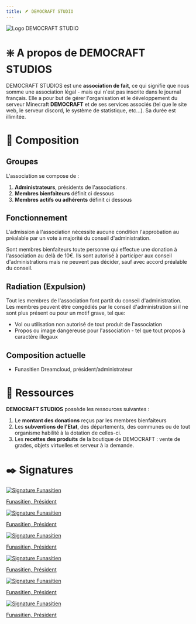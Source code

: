 ```yaml
---
title: 🪶 DEMOCRAFT STUDIO
---
```


![Logo DEMOCRAFT STUDIO](/img/demo-studio.png)

# ❇️ A propos de DEMOCRAFT STUDIOS
DEMOCRAFT STUDIOS est une **association de fait**, ce qui signifie que nous somme une association légal - mais qui n'est pas inscrite dans le journal français. Elle a pour but de gérer l'organisation et le développement du serveur Minecraft **DEMOCRAFT** et de ses services associés (tel que le site web, le serveur discord, le système de statistique, etc...). Sa durée est illimitée.

# 👥 Composition
## Groupes
L'association se compose de :

1. **Administrateurs**, présidents de l'associations.
2. **Membres bienfaiteurs** définit ci dessous
3. **Membres actifs ou adhérents** définit ci dessous
## Fonctionnement
L'admission à l'association nécessite aucune condition l'approbation au préalable par un vote à majorité du conseil d'administration.

Sont membres bienfaiteurs toute personne qui effectue une donation à l'association au delà de 10€. Ils sont autorisé à participer aux conseil d'administrations mais ne peuvent pas décider, sauf avec accord préalable du conseil.

## Radiation (Expulsion)
Tout les membres de l'association font partit du conseil d'administration. Les membres peuvent être congédiés par le conseil d'administration si il ne sont plus présent ou pour un motif grave, tel que:

- Vol ou utilisation non autorisé de tout produit de l'association
- Propos ou image dangereuse pour l'association - tel que tout propos à caractère illegaux

## Composition actuelle

- Funasitien Dreamcloud, président/administrateur

# 🛒 Ressources

**DEMOCRAFT STUDIOS** possède les ressources suivantes :
1. Le **montant des donations** reçus par les membres bienfaiteurs
2. Les **subventions de l'Etat**, des départements, des communes ou de tout organisme habilité à la dotation de celles-ci.
3. Les **recettes des produits** de la boutique de DEMOCRAFT : vente de grades, objets virtuelles et serveur à la demande.

# ✒️ Signatures 

<div class="signature-grid">
    <a href="#">
        <img src="img/sign-funa.png"  alt="Signature Funasitien">
        <p>Funasitien, Président</p>
    </a>
    <a href="#">
        <img src="img/sign-funa.png"  alt="Signature Funasitien">
        <p>Funasitien, Président</p>
    </a>
    <a href="#">
        <img src="img/sign-funa.png"  alt="Signature Funasitien">
        <p>Funasitien, Président</p>
    </a>
    <a href="#">
        <img src="img/sign-funa.png"  alt="Signature Funasitien">
        <p>Funasitien, Président</p>
    </a>
    <a href="#">
        <img src="img/sign-funa.png"  alt="Signature Funasitien">
        <p>Funasitien, Président</p>
    </a>
    <a href="#">
        <img src="img/sign-funa.png"  alt="Signature Funasitien">
        <p>Funasitien, Président</p>
    </a>
</div>
